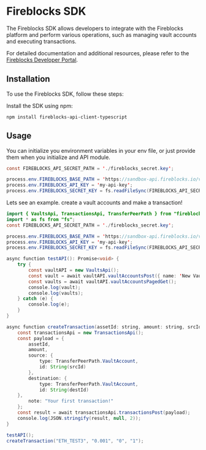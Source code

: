 # Fireblocks SDK

The Fireblocks SDK allows developers to integrate with the Fireblocks platform and perform various operations, such as managing vault accounts and executing transactions.

For detailed documentation and additional resources, please refer to the [Fireblocks Developer Portal](https://developer.fireblocks.com/).

## Installation

To use the Fireblocks SDK, follow these steps:

Install the SDK using npm:

```shell
npm install fireblocks-api-client-typescript
```

## Usage
You can initialize you environment variables in your env file, or just provide them when you initialize and API module.    
```java
const FIREBLOCKS_API_SECRET_PATH = './fireblocks_secret.key';

process.env.FIREBLOCKS_BASE_PATH = 'https://sandbox-api.fireblocks.io/v1';
process.env.FIREBLOCKS_API_KEY = 'my-api-key';
process.env.FIREBLOCKS_SECRET_KEY = fs.readFileSync(FIREBLOCKS_API_SECRET_PATH, "utf8").replace(/\\n/gm, "\n");
```

Lets see an example. create a vault accounts and make a transaction! 
```java
import { VaultsApi, TransactionsApi, TransferPeerPath } from "fireblocks-sdk";
import * as fs from "fs";
const FIREBLOCKS_API_SECRET_PATH = './fireblocks_secret.key';

process.env.FIREBLOCKS_BASE_PATH = 'https://sandbox-api.fireblocks.io/v1';
process.env.FIREBLOCKS_API_KEY = 'my-api-key';
process.env.FIREBLOCKS_SECRET_KEY = fs.readFileSync(FIREBLOCKS_API_SECRET_PATH, "utf8").replace(/\\n/gm, "\n");

async function testAPI(): Promise<void> {
    try {
        const vaultAPI = new VaultsApi();
        const vault = await vaultAPI.vaultAccountsPost({ name: 'New Vault Account', hiddenOnUI: false, autoFuel: false });
        const vaults = await vaultAPI.vaultAccountsPagedGet();
        console.log(vault);
        console.log(vaults);
    } catch (e) {
        console.log(e);
    }
}

async function createTransaction(assetId: string, amount: string, srcId: string, destId: string): Promise<void> {
    const transactionsApi = new TransactionsApi();
    const payload = {
        assetId,
        amount,
        source: {
            type: TransferPeerPath.VaultAccount,
            id: String(srcId)
        },
        destination: {
            type: TransferPeerPath.VaultAccount,
            id: String(destId)
    },
        note: "Your first transaction!"
    };
    const result = await transactionsApi.transactionsPost(payload);
    console.log(JSON.stringify(result, null, 2));
}

testAPI();
createTransaction("ETH_TEST3", "0.001", "0", "1");
```

